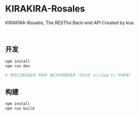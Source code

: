# KIRAKIRA-Rosales
KIRAKIRA-Rosales, The RESTful Back-end API Created by koa.

<br/>

## 开发
```sh
npm install
npm run dev

# 然后它就会监听 9999 端口的网络请求（可以在 src/app.ts 中修改）
```

## 构建
```sh
npm install
npm run build
```
